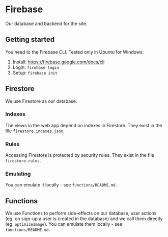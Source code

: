 # Firebase

Our database and backend for the site.

## Getting started

You need to the Firebase CLI. Tested only in Ubuntu for Windows:

1. Install: https://firebase.google.com/docs/cli
2. Login: `firebase login`
3. Setup: `firebase init`

## Firestore

We use Firestore as our database.

### Indexes

The views in the web app depend on indexes in Firestore. They exist in the file `firestore.indexes.json`.

### Rules

Accessing Firestore is protected by security rules. They exist in the file `firestore.rules`.

### Emulating

You can emulate it locally - see `functions/README.md`.

## Functions

We use Functions to perform side-effects on our database, user actions (eg. on sign-up a user is created in the database) and we call them directly (eg. `optimizeImage`). You can emulate them locally - see `functions/README.md`.
